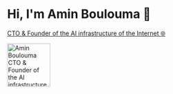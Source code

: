 # Hi, I'm Amin Boulouma 👋

[CTO & Founder of the AI infrastructure of the Internet 🌐](https://linktr.ee/aminblm)

<img src="https://user-images.githubusercontent.com/25132838/236373166-6b03e26c-55e9-4b97-a095-30532cab0b76.png" alt="Amin Boulouma CTO & Founder of the AI infrastructure of the Internet 🌐" width="100" height="100">
